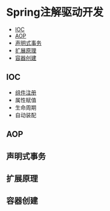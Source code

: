 # Spring注解驱动开发
  - [IOC](#IOC)
  - [AOP](#AOP)
  - [声明式事务](#声明式事务)
  - [扩展原理](#扩展原理)
  - [容器创建](#容器创建)
  
## IOC
  * [组件注册](#组件注册.md)
  * 属性赋值
  * 生命周期
  * 自动装配

## AOP

## 声明式事务

## 扩展原理

## 容器创建

